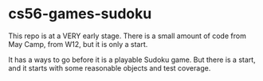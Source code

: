# cs56-games-sudoku

This repo is at a VERY early stage.  There is a small amount of code from May Camp, from W12, but it is only a
start.

It has a ways to go before it is a playable Sudoku game.  But there is a start, and it starts with some reasonable 
objects and test coverage.

